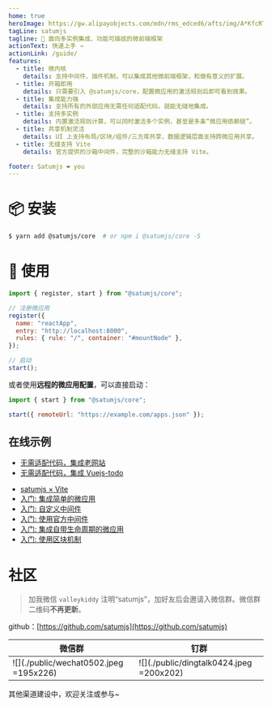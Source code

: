 ```yaml
---
home: true
heroImage: https://gw.alipayobjects.com/mdn/rms_edced6/afts/img/A*KfcRTYnC4eoAAAAAAAAAAAAAARQnAQ
tagLine: satumjs
tagline: 💫 面向多实例集成、功能可插拔的微前端框架
actionText: 快速上手 →
actionLink: /guide/
features:
  - title: 微内核
    details: 支持中间件、插件机制，可以集成其他微前端框架，和做有意义的扩展。
  - title: 开箱即用
    details: 只需要引入 @satumjs/core，配置微应用的激活规则后即可看到效果。
  - title: 集成能力强
    details: 支持所有的外部应用无需任何适配代码，就能无缝地集成。
  - title: 支持多实例
    details: 内置激活规则计算，可以同时激活多个实例，甚至是多条“微应用依赖链”。
  - title: 共享机制灵活
    details: UI 上支持布局/区块/组件/三方库共享，数据逻辑层面支持跨微应用共享。
  - title: 无缝支持 Vite
    details: 官方提供的沙箱中间件，完整的沙箱能力无缝支持 Vite。

footer: Satumjs ❤️ you
---
```


# 📦 安装

```bash
$ yarn add @satumjs/core  # or npm i @satumjs/core -S
```

# 🔨 使用

```js
import { register, start } from "@satumjs/core";

// 注册微应用
register({
  name: "reactApp",
  entry: "http://localhost:8000",
  rules: { rule: "/", container: "#mountNode" },
});

// 启动
start();
```

或者使用**远程的微应用配置**，可以直接启动：

```js {3}
import { start } from "@satumjs/core";

start({ remoteUrl: "https://example.com/apps.json" });
```

## 在线示例

- [无需适配代码，集成老网站](https://codepen.io/valleykid/pen/PoQopON)
- [无需适配代码，集成 Vuejs-todo](https://codepen.io/valleykid/pen/LYQYWrK)

<div></div>

- [satumjs × Vite](https://stackblitz.com/edit/vitejs-vite-pl7bhf) <!-- | [playground/simple-vite](https://github.com/satumjs/playground/tree/master/simple-vite) -->
- [入门: 集成简单的微应用](https://stackblitz.com/edit/github-gacap7) <!-- | [playground/simple-example](https://github.com/satumjs/playground/tree/master/simple-example) -->
- [入门: 自定义中间件](https://stackblitz.com/edit/js-9dzksc) <!-- | [playground/simple-custom-midware](https://github.com/satumjs/playground/tree/master/simple-custom-midware) -->
- [入门: 使用官方中间件](https://stackblitz.com/edit/js-xte5xe) <!-- | [playground/use-offical-midwares](https://github.com/satumjs/playground/tree/master/use-offical-midwares) -->
- [入门: 集成自带生命周期的微应用](https://stackblitz.com/edit/js-lyqjyr) <!-- | [playground/use-app-with-lifecycles](https://github.com/satumjs/playground/tree/master/use-app-with-lifecycles) -->
- [入门: 使用区块机制](https://stackblitz.com/edit/js-m2kkqn) <!-- | [playground/simple-block-example](https://github.com/satumjs/playground/tree/master/simple-block-example) -->

# 社区

> 加我微信 `valleykiddy` 注明“satumjs”，加好友后会邀请入微信群。微信群二维码**不再更新**。

github：[https://github.com/satumjs](https://github.com/satumjs)

| 微信群                                 | 钉群                                     |
| -------------------------------------- | ---------------------------------------- |
| ![](./public/wechat0502.jpeg =195x226) | ![](./public/dingtalk0424.jpeg =200x202) |

其他渠道建设中，欢迎关注或参与~
